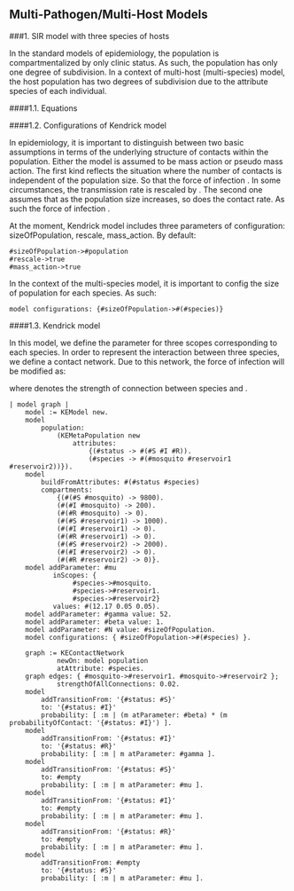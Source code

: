 

## Multi\-Pathogen/Multi\-Host Models



###1\.  SIR model with three species of hosts

In the standard models of epidemiology, the population is compartmentalized by only clinic status\.
As such, the population has only one degree of subdivision\.
In a context of multi\-host \(multi\-species\) model, the host population has two degrees of subdivision due to the attribute species of each individual\.



####1\.1\.  Equations




####1\.2\.  Configurations of Kendrick model

In epidemiology, it is important to distinguish between two basic assumptions in terms of the underlying structure of contacts within the population\.
Either the model is assumed to be mass action or pseudo mass action\.
The first kind reflects the situation where the number of contacts is independent of the population size\.
So that the force of infection \.
In some circumstances, the transmission rate  is rescaled by \.
The second one assumes that as the population size increases, so does the contact rate\.
As such the force of infection \.

At the moment, Kendrick model includes three parameters of configuration: sizeOfPopulation, rescale, mass\_action\.
By default:



```smalltalk
#sizeOfPopulation->#population
#rescale->true
#mass_action->true
```



In the context of the multi\-species model, it is important to config the size of population for each species\.
As such:



```smalltalk
model configurations: {#sizeOfPopulation->#(#species)}
```





####1\.3\.  Kendrick model

In this model, we define the parameter  for three scopes corresponding to each species\.
In order to represent the interaction between three species, we define a contact network\.
Due to this network, the force of infection will be modified as:

where  denotes the strength of connection between species  and \.



```smalltalk
| model graph |
	model := KEModel new.
	model
		population:
			(KEMetaPopulation new
				attributes:
					{(#status -> #(#S #I #R)).
					(#species -> #(#mosquito #reservoir1 #reservoir2))}).
	model
		buildFromAttributes: #(#status #species)
		compartments:
			{(#(#S #mosquito) -> 9800).
			(#(#I #mosquito) -> 200).
			(#(#R #mosquito) -> 0).
			(#(#S #reservoir1) -> 1000).
			(#(#I #reservoir1) -> 0).
			(#(#R #reservoir1) -> 0).
			(#(#S #reservoir2) -> 2000).
			(#(#I #reservoir2) -> 0).
			(#(#R #reservoir2) -> 0)}.
	model addParameter: #mu
		   inScopes: {
				#species->#mosquito.
				#species->#reservoir1.
				#species->#reservoir2}
		   values: #(12.17 0.05 0.05).
	model addParameter: #gamma value: 52.
	model addParameter: #beta value: 1.
	model addParameter: #N value: #sizeOfPopulation.
	model configurations: { #sizeOfPopulation->#(#species) }.

	graph := KEContactNetwork
			newOn: model population
			atAttribute: #species.
	graph edges: { #mosquito->#reservoir1. #mosquito->#reservoir2 };
			strengthOfAllConnections: 0.02.
	model
		addTransitionFrom: '{#status: #S}'
		to: '{#status: #I}'
		probability: [ :m | (m atParameter: #beta) * (m probabilityOfContact: '{#status: #I}') ].
	model
		addTransitionFrom: '{#status: #I}'
		to: '{#status: #R}'
		probability: [ :m | m atParameter: #gamma ].
	model
		addTransitionFrom: '{#status: #S}'
		to: #empty
		probability: [ :m | m atParameter: #mu ].
	model
		addTransitionFrom: '{#status: #I}'
		to: #empty
		probability: [ :m | m atParameter: #mu ].
	model
		addTransitionFrom: '{#status: #R}'
		to: #empty
		probability: [ :m | m atParameter: #mu ].
	model
		addTransitionFrom: #empty
		to: '{#status: #S}'
		probability: [ :m | m atParameter: #mu ].
```


